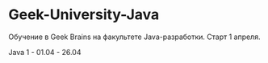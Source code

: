 # Geek-University-Java
 Обучение в Geek Brains на факультете Java-разработки. 
 Старт 1 апреля. 
 
 Java 1 - 01.04 - 26.04

